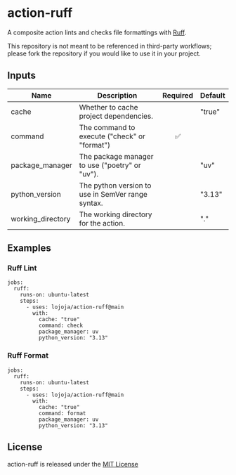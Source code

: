 # action-ruff

A composite action lints and checks file formattings with [Ruff](https://docs.astral.sh/ruff/).

This repository is not meant to be referenced in third-party workflows; please fork the repository if you would like to use it in your project.

## Inputs

| Name              | Description                                       | Required | Default |
| ----------------- | ------------------------------------------------- | :------: | ------- |
| cache             | Whether to cache project dependencies.            |          | "true"  |
| command           | The command to execute ("check" or "format")      |    ✅    |         |
| package_manager   | The package manager to use ("poetry" or "uv").    |          | "uv"    |
| python_version    | The python version to use in SemVer range syntax. |          | "3.13"  |
| working_directory | The working directory for the action.             |          | "."     |

## Examples

### Ruff Lint

```
jobs:
  ruff:
    runs-on: ubuntu-latest
    steps:
      - uses: lojoja/action-ruff@main
        with:
          cache: "true"
          command: check
          package_manager: uv
          python_version: "3.13"
```

### Ruff Format

```
jobs:
  ruff:
    runs-on: ubuntu-latest
    steps:
      - uses: lojoja/action-ruff@main
        with:
          cache: "true"
          command: format
          package_manager: uv
          python_version: "3.13"
```

## License

action-ruff is released under the [MIT License](./LICENSE)
